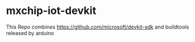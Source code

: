 # mxchip-iot-devkit
This Repo combines https://github.com/microsoft/devkit-sdk and buildtools released by arduino
